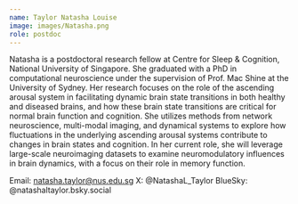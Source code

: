 ```yaml
---
name: Taylor Natasha Louise 
image: images/Natasha.png
role: postdoc
---
```

Natasha is a postdoctoral research fellow at Centre for Sleep & Cognition, National University of Singapore. She graduated with a PhD in computational neuroscience under the supervision of Prof. Mac Shine at the University of Sydney. Her research focuses on the role of the ascending arousal system in facilitating dynamic brain state transitions in both healthy and diseased brains, and how these brain state transitions are critical for normal brain function and cognition. She utilizes methods from network neuroscience, multi-modal imaging, and dynamical systems to explore how fluctuations in the underlying ascending arousal systems contribute to changes in brain states and cognition. In her current role, she will leverage large-scale neuroimaging datasets to examine neuromodulatory influences in brain dynamics, with a focus on their role in memory function.

Email: natasha.taylor@nus.edu.sg
X: @NatashaL_Taylor
BlueSky: @natashaltaylor.bsky.social
